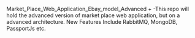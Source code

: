  Market_Place_Web_Application_Ebay_model_Advanced		 +
 -This repo will hold the advanced version of market place web application, but on a advanced architecture. New Features Include RabbitMQ, MongoDB, PassportJs etc.
